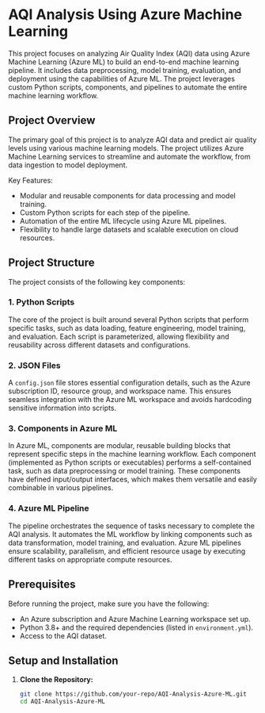 # AQI Analysis Using Azure Machine Learning

This project focuses on analyzing Air Quality Index (AQI) data using Azure Machine Learning (Azure ML) to build an end-to-end machine learning pipeline. It includes data preprocessing, model training, evaluation, and deployment using the capabilities of Azure ML. The project leverages custom Python scripts, components, and pipelines to automate the entire machine learning workflow.

## Project Overview

The primary goal of this project is to analyze AQI data and predict air quality levels using various machine learning models. The project utilizes Azure Machine Learning services to streamline and automate the workflow, from data ingestion to model deployment.

Key Features:
- Modular and reusable components for data processing and model training.
- Custom Python scripts for each step of the pipeline.
- Automation of the entire ML lifecycle using Azure ML pipelines.
- Flexibility to handle large datasets and scalable execution on cloud resources.

## Project Structure

The project consists of the following key components:

### 1. **Python Scripts**
The core of the project is built around several Python scripts that perform specific tasks, such as data loading, feature engineering, model training, and evaluation. Each script is parameterized, allowing flexibility and reusability across different datasets and configurations.

### 2. **JSON Files**
A `config.json` file stores essential configuration details, such as the Azure subscription ID, resource group, and workspace name. This ensures seamless integration with the Azure ML workspace and avoids hardcoding sensitive information into scripts.

### 3. **Components in Azure ML**
In Azure ML, components are modular, reusable building blocks that represent specific steps in the machine learning workflow. Each component (implemented as Python scripts or executables) performs a self-contained task, such as data preprocessing or model training. These components have defined input/output interfaces, which makes them versatile and easily combinable in various pipelines.

### 4. **Azure ML Pipeline**
The pipeline orchestrates the sequence of tasks necessary to complete the AQI analysis. It automates the ML workflow by linking components such as data transformation, model training, and evaluation. Azure ML pipelines ensure scalability, parallelism, and efficient resource usage by executing different tasks on appropriate compute resources.

## Prerequisites

Before running the project, make sure you have the following:
- An Azure subscription and Azure Machine Learning workspace set up.
- Python 3.8+ and the required dependencies (listed in `environment.yml`).
- Access to the AQI dataset.

## Setup and Installation

1. **Clone the Repository:**
   ```bash
   git clone https://github.com/your-repo/AQI-Analysis-Azure-ML.git
   cd AQI-Analysis-Azure-ML
